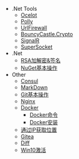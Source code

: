 
- .Net Tools
  - [Ocelot](Tools/Ocelot/)
  - [Polly](Tools/Polly/)
  - [UrlFirewall](Tools/UrlFirewall/)
  - [BouncyCastle.Crypto](Tools/BouncyCastle/)
  - [SignalR](Tools/SignalR/)
  - [SuperSocket](Tools/SuperSocket/)
- .Net
  - [RSA加解密&签名](Csharp/RSAencryption)
  - [NuGet基本操作](Csharp/NuGet)
- Other
  - [Consul](Other/Consul/)
  - [MarkDown](Other/Markdown)
  - [Git基本操作](Other/Git)
  - [Nginx](Other/Nginx)
  - [Docker](Other/Docker/)
    - [Docker命令](Other/Docker/DockerCommand.md)
    - [Docker安装](Other/Docker/DockerInstall.md)
  - [通过IP获取位置](Other/GetAddressByIP)
  - [Gitea](Other/Gitea)
  - [Diff](Other/Diff)
  - [Win10激活](Other/Win10)